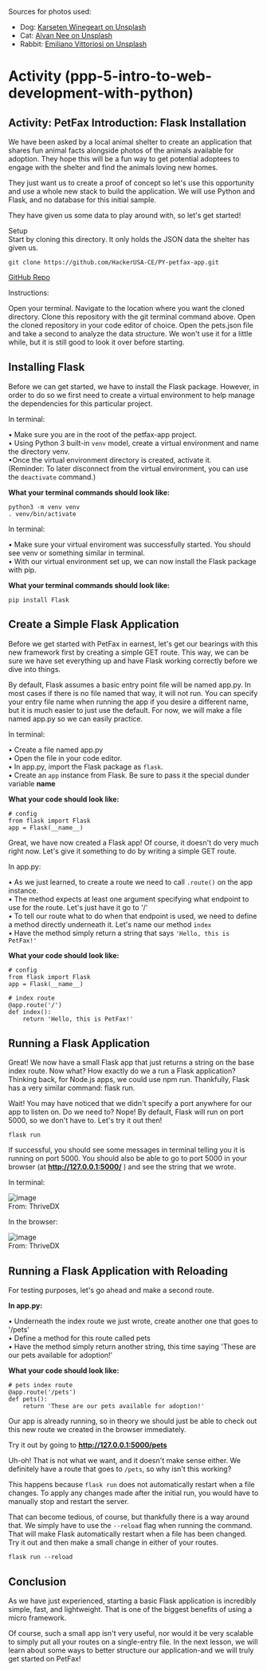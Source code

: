 Sources for photos used: 

- Dog: [Karseten Winegeart on Unsplash](https://unsplash.com/photos/5PVXkqt2s9k)
- Cat: [Alvan Nee on Unsplash](https://unsplash.com/photos/ZCHj_2lJP00)
- Rabbit: [Emiliano Vittoriosi on Unsplash](https://unsplash.com/photos/3FSBkX4yG80)

# Activity (ppp-5-intro-to-web-development-with-python)

## Activity: PetFax Introduction: Flask Installation
We have been asked by a local animal shelter to create an application that shares fun animal facts alongside photos of the animals available for adoption. They hope this will be a fun way to get potential adoptees to engage with the shelter and find the animals loving new homes.

They just want us to create a proof of concept so let's use this opportunity and use a whole new stack to build the application. We will use Python and Flask, and no database for this initial sample.

They have given us some data to play around with, so let's get started!

Setup<br />
Start by cloning this directory. It only holds the JSON data the shelter has given us.
```
git clone https://github.com/HackerUSA-CE/PY-petfax-app.git
```
[GitHub Repo](https://github.com/HackerUSA-CE/PY-petfax-app.git)

Instructions:

Open your terminal.
Navigate to the location where you want the cloned directory.
Clone this repository with the git terminal command above.
Open the cloned repository in your code editor of choice.
Open the pets.json file and take a second to analyze the data structure. We won't use it for a little while, but it is still good to look it over before starting.

## Installing Flask
Before we can get started, we have to install the Flask package. However, in order to do so we first need to create a virtual environment to help manage the dependencies for this particular project.

In terminal:

• Make sure you are in the root of the petfax-app project.<br />
• Using Python 3 built-in `venv` model, create a virtual environment and name the directory venv.<br />
•Once the virtual environment directory is created, activate it.<br />
  (Reminder: To later disconnect from the virtual environment, you can use the `deactivate` command.)<br />
  
__What your terminal commands should look like:__<br />
```
python3 -m venv venv                
. venv/bin/activate           
```

In terminal:

• Make sure your virtual enviroment was successfully started. You should see venv or something similar in terminal.<br />
• With our virtual environment set up, we can now install the Flask package with pip.<br />

__What your terminal commands should look like:__<br />
```
pip install Flask           
```

## Create a Simple Flask Application
Before we get started with PetFax in earnest, let's get our bearings with this new framework first by creating a simple GET route. This way, we can be sure we have set everything up and have Flask working correctly before we dive into things.

By default, Flask assumes a basic entry point file will be named app.py. In most cases if there is no file named that way, it will not run. You can specify your entry file name when running the app if you desire a different name, but it is much easier to just use the default. For now, we will make a file named app.py so we can easily practice.

In terminal:

• Create a file named app.py<br />
• Open the file in your code editor.<br />
• In app.py, import the Flask package as `flask`.<br />
• Create an `app` instance from Flask. Be sure to pass it the special dunder variable __name__<br />

__What your code should look like:__<br />
```
# config                    
from flask import Flask
app = Flask(__name__)
```

Great, we have now created a Flask app! Of course, it doesn't do very much right now. Let's give it something to do by writing a simple GET route.

In app.py:

• As we just learned, to create a route we need to call `.route()` on the app instance.<br />
• The method expects at least one argument specifying what endpoint to use for the route. Let's just have it go to '/'<br />
• To tell our route what to do when that endpoint is used, we need to define a method directly underneath it. Let's name our method `index`<br />
• Have the method simply return a string that says `'Hello, this is PetFax!'`<br />

__What your code should look like:__<br />
```
# config                    
from flask import Flask
app = Flask(__name__)

# index route
@app.route('/')
def index(): 
    return 'Hello, this is PetFax!'
```

## Running a Flask Application
Great! We now have a small Flask app that just returns a string on the base index route. Now what? How exactly do we a run a Flask application? Thinking back, for Node.js apps, we could use npm run. Thankfully, Flask has a very similar command: flask run.

Wait! You may have noticed that we didn't specify a port anywhere for our app to listen on. Do we need to? Nope! By default, Flask will run on port 5000, so we don't have to. Let's try it out then!
```
flask run                           
```
If successful, you should see some messages in terminal telling you it is running on port 5000. You should also be able to go to port 5000 in your browser (at __http://127.0.0.1:5000/__ ) and see the string that we wrote.

In terminal:

![image](https://github.com/michaelangelesz/PetFax_Flask_Installation/assets/125311967/b8f538ac-6d91-40cf-a7cd-c4e6324b25fd)<br />
From: ThriveDX

In the browser:

![image](https://github.com/michaelangelesz/PetFax_Flask_Installation/assets/125311967/b37b9f80-7211-48e2-8e10-f848ee4cfdc9)<br />
From: ThriveDX

## Running a Flask Application with Reloading
For testing purposes, let's go ahead and make a second route.

__In app.py:__

• Underneath the index route we just wrote, create another one that goes to '/pets'<br />
• Define a method for this route called pets<br />
• Have the method simply return another string, this time saying 'These are our pets available for adoption!'<br />

__What your code should look like:__
```
# pets index route
@app.route('/pets')
def pets(): 
    return 'These are our pets available for adoption!'
```
Our app is already running, so in theory we should just be able to check out this new route we created in the browser immediately.

Try it out by going to __http://127.0.0.1:5000/pets__

Uh-oh! That is not what we want, and it doesn't make sense either. We definitely have a route that goes to `/pets`, so why isn't this working?

This happens because `flask run` does not automatically restart when a file changes. To apply any changes made after the initial run, you would have to manually stop and restart the server.

That can become tedious, of course, but thankfully there is a way around that. We simply have to use the `--reload` flag when running the command. That will make Flask automatically restart when a file has been changed. Try it out and then make a small change in either of your routes.
```
flask run --reload                
```

## Conclusion
As we have just experienced, starting a basic Flask application is incredibly simple, fast, and lightweight. That is one of the biggest benefits of using a micro framework.

Of course, such a small app isn't very useful, nor would it be very scalable to simply put all your routes on a single-entry file. In the next lesson, we will learn about some ways to better structure our application-and we will truly get started on PetFax!
